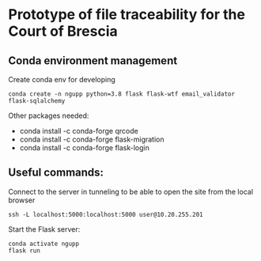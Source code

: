 # Prototype of file traceability for the Court of Brescia

## Conda environment management


Create conda env for developing
```console
conda create -n ngupp python=3.8 flask flask-wtf email_validator flask-sqlalchemy
```

Other packages needed:

- conda install -c conda-forge qrcode
- conda install -c conda-forge flask-migration
- conda install -c conda-forge flask-login


## Useful commands:

Connect to the server in tunneling to be able to open the site from the local browser
```console
ssh -L localhost:5000:localhost:5000 user@10.20.255.201
```



Start the Flask server:
```console
conda activate ngupp
flask run
```


